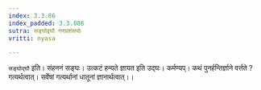 ```yaml
---
index: 3.3.86
index_padded: 3.3.086
sutra: सङ्घोद्वघौ गणप्रशंसयोः
vritti: nyasa

---
```

`सङ्घोद्घौ` इति। संहननं सङ्घः। उत्कटं हन्यते ज्ञायत इति उद्घः। कर्मण्यप्। कथं पुनर्हन्तिर्ज्ञाने वर्त्तते ? गत्यर्थत्वात्। सर्वेषां गत्यर्थानां धातूनां ज्ञानार्थत्वात्।।